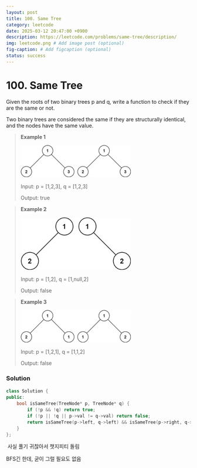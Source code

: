 ```yaml
---
layout: post
title: 100. Same Tree
category: leetcode
date: 2025-03-12 20:47:00 +0900
description: https://leetcode.com/problems/same-tree/description/
img: leetcode.png # Add image post (optional)
fig-caption: # Add figcaption (optional)
status: success
---
```


# 100. Same Tree

Given the roots of two binary trees p and q, write a function to check if they are the same or not.

Two binary trees are considered the same if they are structurally identical, and the nodes have the same value.

 

> **Example 1**
> 
> <img src="../imgs/ex1.jpg" alt="ex1" width="300"/>
> 
> Input: p = [1,2,3], q = [1,2,3]
> 
> Output: true


> **Example 2**
> 
> <img src="../imgs/ex2.jpg" alt="ex2" width="300"/>
> 
> Input: p = [1,2], q = [1,null,2]
> 
> Output: false

> **Example 3**
> 
> <img src="../imgs/ex3.jpg" alt="ex3" width="300"/>
> 
> Input: p = [1,2,1], q = [1,1,2]
> 
> Output: false

### Solution
```cpp
class Solution {
public:
    bool isSameTree(TreeNode* p, TreeNode* q) {
        if (!p && !q) return true;
        if (!p || !q || p->val != q->val) return false;
        return isSameTree(p->left, q->left) && isSameTree(p->right, q->right);
    }
};

```

 사실 풀기 귀찮아서 챗지피티 돌림 

 BFS긴 한데, 굳이 그럴 필요도 없음 